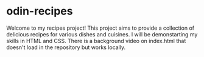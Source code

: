# odin-recipes
Welcome to my recipes project! This project aims to provide a collection of delicious recipes for various dishes and cuisines.
I will be demonstarting my skills in HTML and CSS.
There is a background video on index.html that doesn't load in the repository but works locally.